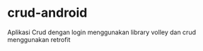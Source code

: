 # crud-android
Aplikasi Crud dengan login menggunakan library volley dan crud menggunakan retrofit

